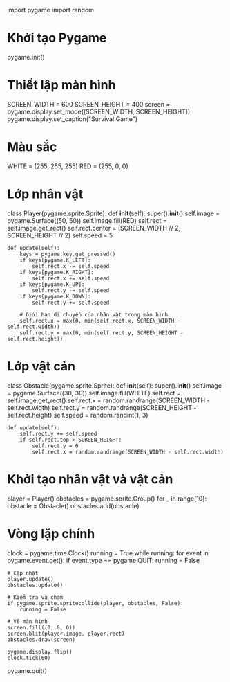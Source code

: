 import pygame
import random

# Khởi tạo Pygame
pygame.init()

# Thiết lập màn hình
SCREEN_WIDTH = 600
SCREEN_HEIGHT = 400
screen = pygame.display.set_mode((SCREEN_WIDTH, SCREEN_HEIGHT))
pygame.display.set_caption("Survival Game")

# Màu sắc
WHITE = (255, 255, 255)
RED = (255, 0, 0)

# Lớp nhân vật
class Player(pygame.sprite.Sprite):
    def __init__(self):
        super().__init__()
        self.image = pygame.Surface((50, 50))
        self.image.fill(RED)
        self.rect = self.image.get_rect()
        self.rect.center = (SCREEN_WIDTH // 2, SCREEN_HEIGHT // 2)
        self.speed = 5

    def update(self):
        keys = pygame.key.get_pressed()
        if keys[pygame.K_LEFT]:
            self.rect.x -= self.speed
        if keys[pygame.K_RIGHT]:
            self.rect.x += self.speed
        if keys[pygame.K_UP]:
            self.rect.y -= self.speed
        if keys[pygame.K_DOWN]:
            self.rect.y += self.speed

        # Giới hạn di chuyển của nhân vật trong màn hình
        self.rect.x = max(0, min(self.rect.x, SCREEN_WIDTH - self.rect.width))
        self.rect.y = max(0, min(self.rect.y, SCREEN_HEIGHT - self.rect.height))

# Lớp vật cản
class Obstacle(pygame.sprite.Sprite):
    def __init__(self):
        super().__init__()
        self.image = pygame.Surface((30, 30))
        self.image.fill(WHITE)
        self.rect = self.image.get_rect()
        self.rect.x = random.randrange(SCREEN_WIDTH - self.rect.width)
        self.rect.y = random.randrange(SCREEN_HEIGHT - self.rect.height)
        self.speed = random.randint(1, 3)

    def update(self):
        self.rect.y += self.speed
        if self.rect.top > SCREEN_HEIGHT:
            self.rect.y = 0
            self.rect.x = random.randrange(SCREEN_WIDTH - self.rect.width)

# Khởi tạo nhân vật và vật cản
player = Player()
obstacles = pygame.sprite.Group()
for _ in range(10):
    obstacle = Obstacle()
    obstacles.add(obstacle)

# Vòng lặp chính
clock = pygame.time.Clock()
running = True
while running:
    for event in pygame.event.get():
        if event.type == pygame.QUIT:
            running = False

    # Cập nhật
    player.update()
    obstacles.update()

    # Kiểm tra va chạm
    if pygame.sprite.spritecollide(player, obstacles, False):
        running = False

    # Vẽ màn hình
    screen.fill((0, 0, 0))
    screen.blit(player.image, player.rect)
    obstacles.draw(screen)

    pygame.display.flip()
    clock.tick(60)

pygame.quit()
